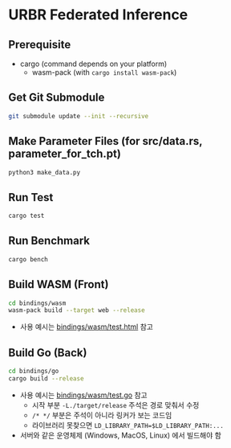 # URBR Federated Inference

## Prerequisite
* cargo (command depends on your platform)
  * wasm-pack (with `cargo install wasm-pack`)

## Get Git Submodule
```sh
git submodule update --init --recursive
```

## Make Parameter Files (for src/data.rs, parameter_for_tch.pt)
```sh
python3 make_data.py
```

## Run Test
```sh
cargo test
```

## Run Benchmark
```sh
cargo bench
```

## Build WASM (Front)
```sh
cd bindings/wasm
wasm-pack build --target web --release
```
* 사용 예시는 [bindings/wasm/test.html](bindings/wasm/test.html) 참고

## Build Go (Back)
```sh
cd bindings/go
cargo build --release
```
* 사용 예시는 [bindings/wasm/test.go](bindings/wasm/test.go) 참고
  * 시작 부분 `-L./target/release` 주석은 경로 맞춰서 수정
  * `/* */` 부분은 주석이 아니라 링커가 보는 코드임
  * 라이브러리 못찾으면 `LD_LIBRARY_PATH=$LD_LIBRARY_PATH:...`
* 서버와 같은 운영체제 (Windows, MacOS, Linux) 에서 빌드해야 함

